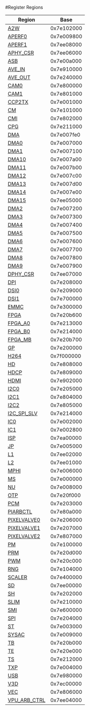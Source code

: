 #Register Regions

| Region | Base |
| --- | --- |
| [A2W](Region_A2W.md) | 0x7e102000 |
| [APERF0](Region_APERF0.md) | 0x7e009800 |
| [APERF1](Region_APERF1.md) | 0x7ee08000 |
| [APHY_CSR](Region_APHY_CSR.md) | 0x7ee06000 |
| [ASB](Region_ASB.md) | 0x7e00a000 |
| [AVE_IN](Region_AVE_IN.md) | 0x7e910000 |
| [AVE_OUT](Region_AVE_OUT.md) | 0x7e240000 |
| [CAM0](Region_CAM0.md) | 0x7e800000 |
| [CAM1](Region_CAM1.md) | 0x7e801000 |
| [CCP2TX](Region_CCP2TX.md) | 0x7e001000 |
| [CM](Region_CM.md) | 0x7e101000 |
| [CMI](Region_CMI.md) | 0x7e802000 |
| [CPG](Region_CPG.md) | 0x7e211000 |
| [DMA](Region_DMA.md) | 0x7e007fe0 |
| [DMA0](Region_DMA0.md) | 0x7e007000 |
| [DMA1](Region_DMA1.md) | 0x7e007100 |
| [DMA10](Region_DMA10.md) | 0x7e007a00 |
| [DMA11](Region_DMA11.md) | 0x7e007b00 |
| [DMA12](Region_DMA12.md) | 0x7e007c00 |
| [DMA13](Region_DMA13.md) | 0x7e007d00 |
| [DMA14](Region_DMA14.md) | 0x7e007e00 |
| [DMA15](Region_DMA15.md) | 0x7ee05000 |
| [DMA2](Region_DMA2.md) | 0x7e007200 |
| [DMA3](Region_DMA3.md) | 0x7e007300 |
| [DMA4](Region_DMA4.md) | 0x7e007400 |
| [DMA5](Region_DMA5.md) | 0x7e007500 |
| [DMA6](Region_DMA6.md) | 0x7e007600 |
| [DMA7](Region_DMA7.md) | 0x7e007700 |
| [DMA8](Region_DMA8.md) | 0x7e007800 |
| [DMA9](Region_DMA9.md) | 0x7e007900 |
| [DPHY_CSR](Region_DPHY_CSR.md) | 0x7ee07000 |
| [DPI](Region_DPI.md) | 0x7e208000 |
| [DSI0](Region_DSI0.md) | 0x7e209000 |
| [DSI1](Region_DSI1.md) | 0x7e700000 |
| [EMMC](Region_EMMC.md) | 0x7e300000 |
| [FPGA](Region_FPGA.md) | 0x7e20b600 |
| [FPGA_A0](Region_FPGA_A0.md) | 0x7e213000 |
| [FPGA_B0](Region_FPGA_B0.md) | 0x7e214000 |
| [FPGA_MB](Region_FPGA_MB.md) | 0x7e20b700 |
| [GP](Region_GP.md) | 0x7e200000 |
| [H264](Region_H264.md) | 0x7f000000 |
| [HD](Region_HD.md) | 0x7e808000 |
| [HDCP](Region_HDCP.md) | 0x7e809000 |
| [HDMI](Region_HDMI.md) | 0x7e902000 |
| [I2C0](Region_I2C0.md) | 0x7e205000 |
| [I2C1](Region_I2C1.md) | 0x7e804000 |
| [I2C2](Region_I2C2.md) | 0x7e805000 |
| [I2C_SPI_SLV](Region_I2C_SPI_SLV.md) | 0x7e214000 |
| [IC0](Region_IC0.md) | 0x7e002000 |
| [IC1](Region_IC1.md) | 0x7e002800 |
| [ISP](Region_ISP.md) | 0x7ea00000 |
| [JP](Region_JP.md) | 0x7e005000 |
| [L1](Region_L1.md) | 0x7ee02000 |
| [L2](Region_L2.md) | 0x7ee01000 |
| [MPHI](Region_MPHI.md) | 0x7e006000 |
| [MS](Region_MS.md) | 0x7e000000 |
| [NU](Region_NU.md) | 0x7e008000 |
| [OTP](Region_OTP.md) | 0x7e20f000 |
| [PCM](Region_PCM.md) | 0x7e203000 |
| [PIARBCTL](Region_PIARBCTL.md) | 0x7e80a000 |
| [PIXELVALVE0](Region_PIXELVALVE0.md) | 0x7e206000 |
| [PIXELVALVE1](Region_PIXELVALVE1.md) | 0x7e207000 |
| [PIXELVALVE2](Region_PIXELVALVE2.md) | 0x7e807000 |
| [PM](Region_PM.md) | 0x7e100000 |
| [PRM](Region_PRM.md) | 0x7e20d000 |
| [PWM](Region_PWM.md) | 0x7e20c000 |
| [RNG](Region_RNG.md) | 0x7e104000 |
| [SCALER](Region_SCALER.md) | 0x7e400000 |
| [SD](Region_SD.md) | 0x7ee00000 |
| [SH](Region_SH.md) | 0x7e202000 |
| [SLIM](Region_SLIM.md) | 0x7e210000 |
| [SMI](Region_SMI.md) | 0x7e600000 |
| [SPI](Region_SPI.md) | 0x7e204000 |
| [ST](Region_ST.md) | 0x7e003000 |
| [SYSAC](Region_SYSAC.md) | 0x7e009000 |
| [TB](Region_TB.md) | 0x7e20b000 |
| [TE](Region_TE.md) | 0x7e20e000 |
| [TS](Region_TS.md) | 0x7e212000 |
| [TXP](Region_TXP.md) | 0x7e004000 |
| [USB](Region_USB.md) | 0x7e980000 |
| [V3D](Region_V3D.md) | 0x7ec00000 |
| [VEC](Region_VEC.md) | 0x7e806000 |
| [VPU_ARB_CTRL](Region_VPU_ARB_CTRL.md) | 0x7ee04000 |
